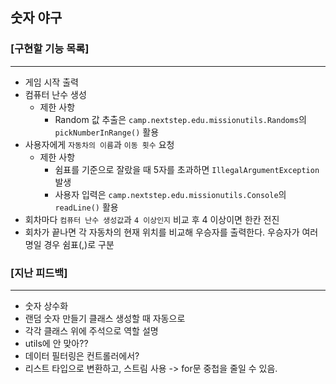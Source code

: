 ## 숫자 야구

### [구현할 기능 목록]

-----
- 게임 시작 출력
- 컴퓨터 난수 생성
    - 제한 사항
        - Random 값 추출은 `camp.nextstep.edu.missionutils.Randoms`의 `pickNumberInRange()` 활용
- 사용자에게 `자동차의 이름`과 `이동 횟수` 요청
    - 제한 사항
        - 쉼표를 기준으로 잘랐을 때 5자를 초과하면 `IllegalArgumentException` 발생
        - 사용자 입력은 `camp.nextstep.edu.missionutils.Console`의 `readLine()` 활용
- 회차마다 `컴퓨터 난수 생성값`과 `4 이상인지` 비교 후 4 이상이면 한칸 전진
- 회차가 끝나면 각 자동차의 현재 위치를 비교해 우승자를 출력한다. 우승자가 여러 명일 경우 쉼표(,)로 구분


### [지난 피드백]

---
- 숫자 상수화
- 랜덤 숫자 만들기 클래스 생성할 때 자동으로
- 각각 클래스 위에 주석으로 역할 설명
- utils에 안 맞아??
- 데이터 필터링은 컨트롤러에서?
- 리스트 타입으로 변환하고, 스트림 사용 -> for문 중첩을 줄일 수 있음.